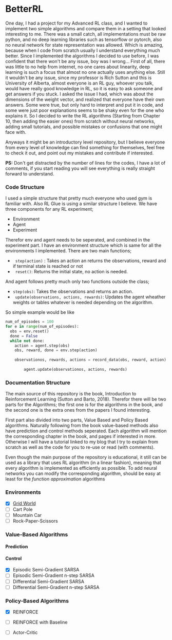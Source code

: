 # BetterRL
One day, I had a project for my Advanced RL class, and I wanted to implement two simple algorithms and compare them in a setting that looked interesting to me. There was a small catch, all implementations must be raw python, and no deep learning libraries such as tensorflow or pytorch, also no neural network for state representation was allowed. Which is amazing, because when I code from scratch usually I understand everything much better. Since I implemented the algorithms I decided to use before, I was confident that there won't be any issue, boy was I wrong... First of all, there was little to no help from internet, no one cares about linearity, deep learning is such a focus that almost no one actually uses anything else. Still it wouldn't be any issue, since my professor is Rich Sutton and this is University of Alberta, almost everyone is an RL guy, whoever you talk, would have really good knowledge in RL, so it is easy to ask someone and get answers if you stuck. I asked the issue I had, which was about the dimensions of the weight vector, and realized that everyone have their own answers. Some were true, but only hard to interpret and put it in code, and some were just poor explanations seems to be shaky even for the one who explains it. So I decided to write the RL algorithms (Starting from Chapter 10, then adding the easier ones) from scratch without neural networks, adding small tutorials, and possible mistakes or confusions that one might face with.

Anyways it might be an introductory level repository, but I believe everyone from every level of knowledge can find something for themselves, feel free to check it out, and point out my mistakes and contribute if interested.

**PS:** Don't get distracted by the number of lines for the codes, I have a lot of comments, if you start reading you will see everything is really straight forward to understand.

### Code Structure

I used a simple structure that pretty much everyone who used gym is familiar with. Also RL Glue is using a similar structure I believe. We have three components for any RL experiment;

- Environment
- Agent
- Experiment

Therefor env and agent needs to be seperated, and combined in the experiment part. I have an environment structure which is same for all the environments I implemented. There are two main functions;

- ` step(action)` : Takes an action an returns the observations, reward and if terminal state is reached or not
- ` reset()`: Returns the initial state, no action is needed.

And agent follows pretty much only two functions outside the class;

- `step(obs)`: Takes the observations and returns an action.
- ` update(observations, actions, rewards)`: Updates the agent wheather weights or tables whatever is needed depending on the algorithm.

So simple example would be like

```python
num_of_episodes = 100
for e in range(num_of_episodes):
  obs = env.reset()
  done = False
  while not done:
    action = agent.step(obs)
    obs, reward, done = env.step(action)
    
    observationos, rewards, actions = record_data(obs, reward, action)
    
		agent.update(observationos, actions, rewards)
```

### Documentation Structure

The main source of this repository is the book, Introduction to Reinforcement Learning (Sutton and Barto, 2018). Therefor there will be two parts for the Algorithms; the first one is for the algorithms in the book, and the second one is the extra ones from the papers I found interesting.

First part also divided into two parts, Value Based and Policy Based algorithms. Naturally following from the book value-based methods also have prediction and control methods seperated. Each algorithm will mention the corresponding chapter in the book, and pages if interested in more. Otherwise I will have a tutorial linked to my blog that I try to explain from scratch as well as the code for you to re-use or read (with comments).  

Even though the main purpose of the repository is educational, it still can be used as a library that uses RL algorithm (in a linear fashion), meaning that every algorithm is implemented as efficiently as possible. To add neural networks you can modify the corresponding algorithm, should be easy at least for the *function approximation* algorithms

### Environments

- [x] [Grid World](/environments/grid_world.py)
- [ ] Cart Pole
- [ ] Mountain Car
- [ ] Rock-Paper-Scissors

### Value-Based Algorithms

#### Prediction

#### Control

- [x] Episodic Semi-Gradient SARSA
- [ ] Episodic Semi-Gradient n-step SARSA
- [ ] Differential Semi-Gradient SARSA
- [ ] Differential Semi-Gradient n-step SARSA

### Policy-Based Algorithms

- [x] REINFORCE
- [ ] REINFORCE with Baseline
- [ ] Actor-Critic

